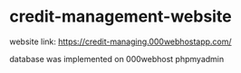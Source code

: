 # credit-management-website
website link: https://credit-managing.000webhostapp.com/

database was implemented on 000webhost phpmyadmin
